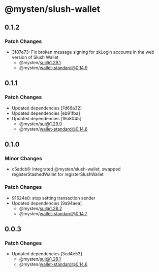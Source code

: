 # @mysten/slush-wallet

## 0.1.2

### Patch Changes

- 3f87e73: Fix broken message signing for zkLogin accounts in the web version of Slush Wallet
  - @mysten/sui@1.29.1
  - @mysten/wallet-standard@0.14.9

## 0.1.1

### Patch Changes

- Updated dependencies [7d66a32]
- Updated dependencies [eb91fba]
- Updated dependencies [19a8045]
  - @mysten/sui@1.29.0
  - @mysten/wallet-standard@0.14.8

## 0.1.0

### Minor Changes

- c5adcb8: Integrated @mysten/slush-wallet, swapped registerStashedWallet for registerSlushWallet

### Patch Changes

- 91624e0: stop setting transaction sender
- Updated dependencies [9a94aea]
  - @mysten/sui@1.28.2
  - @mysten/wallet-standard@0.14.7

## 0.0.3

### Patch Changes

- Updated dependencies [3cd4e53]
  - @mysten/sui@1.28.1
  - @mysten/wallet-standard@0.14.6
